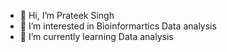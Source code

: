 - 👋 Hi, I’m Prateek Singh
- 👀 I’m interested in Bioinformartics Data analysis
- 🌱 I’m currently learning Data analysis


